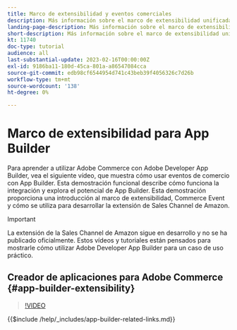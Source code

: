 ```yaml
---
title: Marco de extensibilidad y eventos comerciales
description: Más información sobre el marco de extensibilidad unificada y la tarde del comercio
landing-page-description: Más información sobre el marco de extensibilidad unificada y la tarde del comercio
short-description: Más información sobre el marco de extensibilidad unificada y la tarde del comercio
kt: 11740
doc-type: tutorial
audience: all
last-substantial-update: 2023-02-16T00:00:00Z
exl-id: 9186ba11-180d-45ca-801a-a86547084cca
source-git-commit: edb98cf6544954d741c43beb39f4056326c7d26b
workflow-type: tm+mt
source-wordcount: '138'
ht-degree: 0%

---
```


# Marco de extensibilidad para App Builder

Para aprender a utilizar Adobe Commerce con Adobe Developer App Builder, vea el siguiente vídeo, que muestra cómo usar eventos de comercio con App Builder. Esta demostración funcional describe cómo funciona la integración y explora el potencial de App Builder. Esta demostración proporciona una introducción al marco de extensibilidad, Commerce Event y cómo se utiliza para desarrollar la extensión de Sales Channel de Amazon.

>[!IMPORTANT]
>
>La extensión de la Sales Channel de Amazon sigue en desarrollo y no se ha publicado oficialmente.  Estos vídeos y tutoriales están pensados para mostrarle cómo utilizar Adobe Developer App Builder para un caso de uso práctico.

## Creador de aplicaciones para Adobe Commerce {#app-builder-extensibility}

>[!VIDEO](https://video.tv.adobe.com/v/3413328?quality=12&learn=on)

{{$include /help/_includes/app-builder-related-links.md}}
